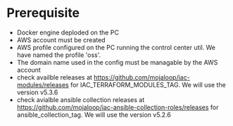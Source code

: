 # Prerequisite

- Docker engine deploded on the PC
- AWS account must be created
- AWS profile configured on the PC running the control center util. We have named the profile 'oss'.
- The domain name used in the config must be managable by the AWS account
- check availble releases at https://github.com/mojaloop/iac-modules/releases for IAC_TERRAFORM_MODULES_TAG. We will use the version v5.3.6 
- check avialble ansible collection releases at https://github.com/mojaloop/iac-ansible-collection-roles/releases for ansible_collection_tag. We will use the version v5.2.6


